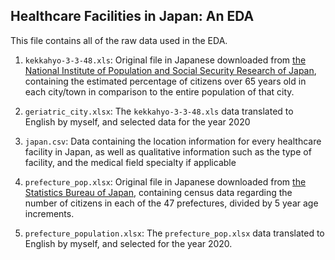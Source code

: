 ## Healthcare Facilities in Japan: An EDA

This file contains all of the raw data used in the EDA.

1. `kekkahyo-3-3-48.xls`: Original file in Japanese downloaded from [the National Institute of Population and Social Security Research of Japan](https://www.ipss.go.jp/pp-shicyoson/j/shicyoson08/t-page.asp), containing the estimated percentage of citizens over 65 years old in each city/town in comparison to the entire population of that city.

2. `geriatric_city.xlsx`: The `kekkahyo-3-3-48.xls` data translated to English by myself, and selected data for the year 2020

3. `japan.csv`: Data containing the location information for every healthcare facility in Japan, as well as qualitative information such as the type of facility, and the medical field specialty if applicable 

4. `prefecture_pop.xlsx`: Original file in Japanese downloaded from [the Statistics Bureau of Japan](https://www.stat.go.jp/data/jinsui/2022np/index.html), containing census data regarding the number of citizens in each of the 47 prefectures, divided by 5 year age increments.

5. `prefecture_population.xlsx`: The `prefecture_pop.xlsx` data translated to English by myself, and selected for the year 2020.